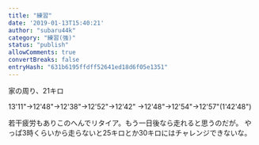 ```yaml
---
title: "練習"
date: '2019-01-13T15:40:21'
author: "subaru44k"
category: "練習(強)"
status: "publish"
allowComments: true
convertBreaks: false
entryHash: "631b6195ffdff52641ed18d6f05e1351"
---
```

家の周り、21キロ

13'11"→12'48"→12'38"→12'52"→12'42"
→12'48"→12'54"→12'57"(1'42'48")

若干疲労もありこのへんでリタイア。もう一日後なら走れると思うのだが。
やっぱ3時くらいから走らないと25キロとか30キロにはチャレンジできないな。
